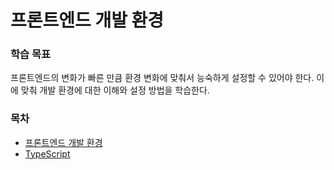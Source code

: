 # 프론트엔드 개발 환경
### 학습 목표

프론트엔드의 변화가 빠른 만큼 환경 변화에 맞춰서 능숙하게 설정할 수 있어야 한다. 이에 맞춰 개발 환경에 대한 이해와 설정 방법을 학습한다.

### 목차
* [프론트엔드 개발 환경](SETTING.md)
* [TypeScript](TYPESCRIPT.md)